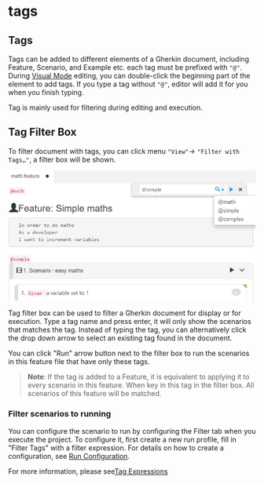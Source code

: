 # tags

## Tags

Tags can be added to different elements of a Gherkin document, including Feature, Scenario, and Example etc. each tag must be prefixed with `"@"`. During [Visual Mode](visual_mode.md) editing, you can double-click the beginning part of the element to add tags. If you type a tag without `"@"`, editor will add it for you when you finish typing.

Tag is mainly used for filtering during editing and execution.

## Tag Filter Box

To filter document with tags, you can click menu `"View"`-&gt; `"Filter with Tags…"`, a filter box will be shown.

![](../.gitbook/assets/tag_filter_box_en.png)

Tag filter box can be used to filter a Gherkin document for display or for execution. Type a tag name and press enter, it will only show the scenarios that matches the tag. Instead of typing the tag, you can alternatively click the drop down arrow to select an existing tag found in the document.

You can click "Run" arrow button next to the filter box to run the scenarios in this feature file that have only these tags.

> **Note**: If the tag is added to a Feature, it is equivalent to applying it to every scenario in this feature. When key in this tag in the filter box. All scenarios of this feature will be matched.

### Filter scenarios to running <a id="run"></a>

You can configure the scenario to run by configuring the Filter tab when you execute the project. To configure it, first create a new run profile, fill in "Filter Tags" with a filter expression. For details on how to create a configuration, see [Run Configuration](../execution/profiles.md).

For more information, please see[Tag Expressions](https://docs.cucumber.io/cucumber/api/#tag-expressions)

